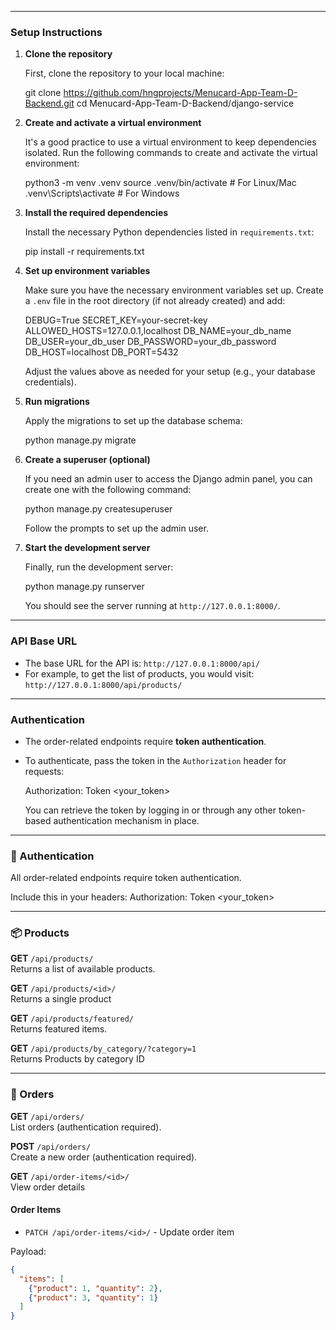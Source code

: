 
---

### Setup Instructions

1. **Clone the repository**
   
   First, clone the repository to your local machine:

   git clone https://github.com/hngprojects/Menucard-App-Team-D-Backend.git
   cd Menucard-App-Team-D-Backend/django-service

2. **Create and activate a virtual environment**

   It's a good practice to use a virtual environment to keep dependencies isolated. Run the following commands to create and activate the virtual environment:

   python3 -m venv .venv
   source .venv/bin/activate   # For Linux/Mac
   .venv\Scripts\activate      # For Windows
 

3. **Install the required dependencies**

   Install the necessary Python dependencies listed in `requirements.txt`:

   pip install -r requirements.txt
 

4. **Set up environment variables**

   Make sure you have the necessary environment variables set up. Create a `.env` file in the root directory (if not already created) and add:

   
   DEBUG=True
   SECRET_KEY=your-secret-key
   ALLOWED_HOSTS=127.0.0.1,localhost
   DB_NAME=your_db_name
   DB_USER=your_db_user
   DB_PASSWORD=your_db_password
   DB_HOST=localhost
   DB_PORT=5432
   

   Adjust the values above as needed for your setup (e.g., your database credentials).

5. **Run migrations**

   Apply the migrations to set up the database schema:

  
   python manage.py migrate
   

6. **Create a superuser (optional)**

   If you need an admin user to access the Django admin panel, you can create one with the following command:

  
   python manage.py createsuperuser
  

   Follow the prompts to set up the admin user.

7. **Start the development server**

   Finally, run the development server:


   python manage.py runserver
 

   You should see the server running at `http://127.0.0.1:8000/`.

---

### API Base URL

- The base URL for the API is: `http://127.0.0.1:8000/api/`
- For example, to get the list of products, you would visit: `http://127.0.0.1:8000/api/products/`

---

### Authentication

- The order-related endpoints require **token authentication**.
- To authenticate, pass the token in the `Authorization` header for requests:

  
   Authorization: Token <your_token>

   You can retrieve the token by logging in or through any other token-based authentication mechanism in place.

---


### 🔐 Authentication
All order-related endpoints require token authentication.

Include this in your headers:
Authorization: Token <your_token>

---

### 📦 Products
**GET** `/api/products/`  
Returns a list of available products.

**GET** `/api/products/<id>/`  
Returns a single product

**GET** `/api/products/featured/`  
Returns featured items.

**GET** `/api/products/by_category/?category=1`  
Returns Products by category ID

---

### 🧾 Orders
**GET** `/api/orders/`  
List orders (authentication required).

**POST** `/api/orders/`  
Create a new order (authentication required).

**GET** `/api/order-items/<id>/`  
View order details

#### Order Items
- `PATCH /api/order-items/<id>/` - Update order item


Payload:
```json
{
  "items": [
    {"product": 1, "quantity": 2},
    {"product": 3, "quantity": 1}
  ]
}
